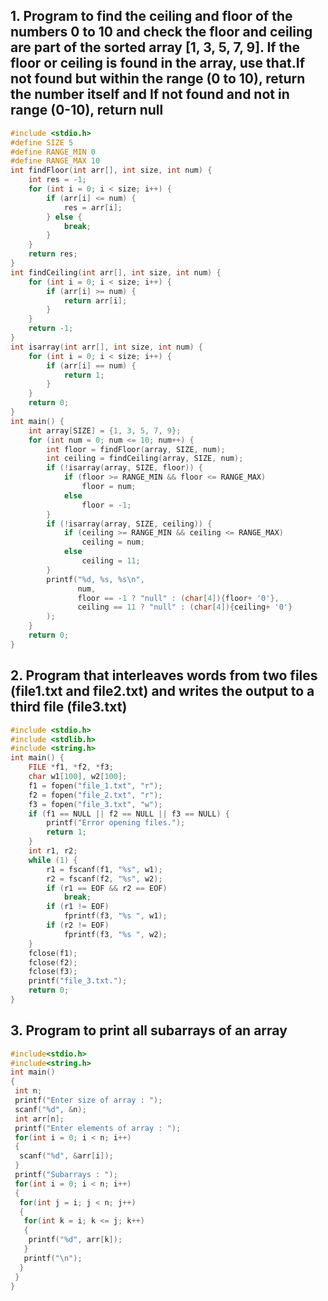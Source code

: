 ## 1. Program to find the ceiling and floor of the numbers 0 to 10 and check the floor and ceiling are part of the sorted array [1, 3, 5, 7, 9]. If the floor or ceiling is found in the array, use that.If not found but within the range (0 to 10), return the number itself and If not found and not in range (0-10), return null
```c
#include <stdio.h>
#define SIZE 5
#define RANGE_MIN 0
#define RANGE_MAX 10
int findFloor(int arr[], int size, int num) {
    int res = -1;
    for (int i = 0; i < size; i++) {
        if (arr[i] <= num) {
            res = arr[i];
        } else {
            break;
        }
    }
    return res;
}
int findCeiling(int arr[], int size, int num) {
    for (int i = 0; i < size; i++) {
        if (arr[i] >= num) {
            return arr[i];
        }
    }
    return -1;
}
int isarray(int arr[], int size, int num) {
    for (int i = 0; i < size; i++) {
        if (arr[i] == num) {
            return 1;
        }
    }
    return 0;
}
int main() {
    int array[SIZE] = {1, 3, 5, 7, 9};
    for (int num = 0; num <= 10; num++) {
        int floor = findFloor(array, SIZE, num);
        int ceiling = findCeiling(array, SIZE, num);
        if (!isarray(array, SIZE, floor)) {
            if (floor >= RANGE_MIN && floor <= RANGE_MAX)
                floor = num; 
            else
                floor = -1;
        }
        if (!isarray(array, SIZE, ceiling)) {
            if (ceiling >= RANGE_MIN && ceiling <= RANGE_MAX)
                ceiling = num;
            else
                ceiling = 11;
        }
        printf("%d, %s, %s\n",
               num,
               floor == -1 ? "null" : (char[4]){floor+ '0'},
               ceiling == 11 ? "null" : (char[4]){ceiling+ '0'}
        );
    }
    return 0;
}
```

## 2. Program that interleaves words from two files (file1.txt and file2.txt) and writes the output to a third file (file3.txt) 
```c
#include <stdio.h>
#include <stdlib.h>
#include <string.h>
int main() {
    FILE *f1, *f2, *f3;
    char w1[100], w2[100];
    f1 = fopen("file_1.txt", "r");
    f2 = fopen("file_2.txt", "r");
    f3 = fopen("file_3.txt", "w");
    if (f1 == NULL || f2 == NULL || f3 == NULL) {
        printf("Error opening files.");
        return 1;
    }
    int r1, r2;
    while (1) {
        r1 = fscanf(f1, "%s", w1);
        r2 = fscanf(f2, "%s", w2);
        if (r1 == EOF && r2 == EOF)
            break;
        if (r1 != EOF)
            fprintf(f3, "%s ", w1);
        if (r2 != EOF)
            fprintf(f3, "%s ", w2);
    }
    fclose(f1);
    fclose(f2);
    fclose(f3);
    printf("file_3.txt.");
    return 0;
}
```

## 3. Program to print all subarrays of an array
```c
#include<stdio.h>
#include<string.h>
int main()
{
 int n;
 printf("Enter size of array : ");
 scanf("%d", &n);
 int arr[n];
 printf("Enter elements of array : ");
 for(int i = 0; i < n; i++)
 {
  scanf("%d", &arr[i]);
 }
 printf("Subarrays : ");
 for(int i = 0; i < n; i++)
 { 
  for(int j = i; j < n; j++)
  {
   for(int k = i; k <= j; k++)
   {
    printf("%d", arr[k]);
   }
   printf("\n");
  }
 }
}
```
